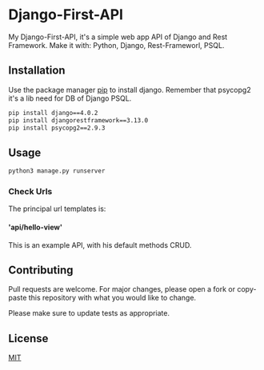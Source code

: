 # Django-First-API
My Django-First-API, it's a simple web app API of Django and Rest Framework. 
Make it with: Python, Django, Rest-Frameworl, PSQL.

## Installation

Use the package manager [pip](https://pip.pypa.io/en/stable/) to install django.
Remember that psycopg2 it's a lib need for DB of Django PSQL.

```bash
pip install django==4.0.2
pip install djangorestframework==3.13.0
pip install psycopg2==2.9.3
```

## Usage

```python
python3 manage.py runserver

```

### Check Urls
The principal url templates is:
#### 'api/hello-view' 
This is an example API, with his default methods CRUD. 

## Contributing
Pull requests are welcome. For major changes, please open a fork or copy-paste this repository with what you would like to change.

Please make sure to update tests as appropriate.

## License
[MIT](https://choosealicense.com/licenses/mit/)

